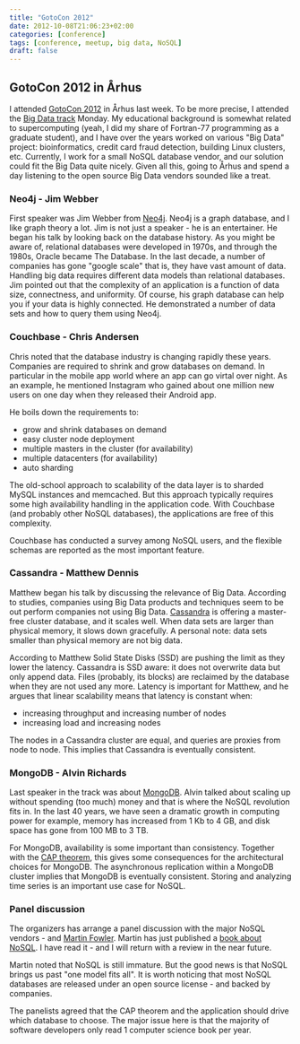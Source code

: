 ```yaml
---
title: "GotoCon 2012"
date: 2012-10-08T21:06:23+02:00
categories: [conference]
tags: [conference, meetup, big data, NoSQL]
draft: false
---
```


## GotoCon 2012 in Århus

I attended [GotoCon 2012](http://gotocon.com/aarhus-2012/) in Århus last week. To be more precise, I attended the [Big Data track](http://gotocon.com/aarhus-2012/tracks/show_track.jsp?trackOID=615) Monday. My educational background is somewhat related to supercomputing (yeah, I did my share of Fortran-77 programming as a graduate student), and I have over the years worked on various "Big Data" project: bioinformatics, credit card fraud detection, building Linux clusters, etc. Currently, I work for a small NoSQL database vendor, and our solution could fit the Big Data quite nicely. Given all this, going to Århus and spend a day listening to the open source Big Data vendors sounded like a treat.

### Neo4j - Jim Webber

First speaker was Jim Webber from [Neo4j](http://neo4j.org/). Neo4j is a graph database, and I like graph theory a lot. Jim is not just a speaker - he is an entertainer. He began his talk by looking back on the database history. As you might be aware of, relational databases were developed in 1970s, and through the 1980s, Oracle became The Database. In the last decade, a number of companies has gone "google scale" that is, they have vast amount of data. Handling big data requires different data models than relational databases.
Jim pointed out that the complexity of an application is a function of data size, connectness, and uniformity. Of course, his graph database can help you if your data is highly connected. He demonstrated a number of data sets and how to query them using Neo4j.

### Couchbase - Chris Andersen

Chris noted that the database industry is changing rapidly these years. Companies are required to shrink and grow databases on demand. In particular in the mobile app world where an app can go virtal over night. As an example, he mentioned Instagram who gained about one million new users on one day when they released their Android app.

He boils down the requirements to:

* grow and shrink databases on demand
* easy cluster node deployment
* multiple masters in the cluster (for availability)
* multiple datacenters (for availability)
* auto sharding
  
The old-school approach to scalability of the data layer is to sharded MySQL instances and memcached. But this approach typically requires some high availability handling in the application code. With Couchbase (and probably other NoSQL databases), the applications are free of this complexity.

Couchbase has conducted a survey among NoSQL users, and the flexible schemas are reported as the most important feature.

### Cassandra - Matthew Dennis

Matthew began his talk by discussing the relevance of Big Data. According to studies, companies using Big Data products and techniques seem to be out perform companies not using Big Data. [Cassandra](http://cassandra.apache.org/) is offering a master-free cluster database, and it scales well. When data sets are larger than physical memory, it slows down gracefully. A personal note: data sets smaller than physical memory are not big data.

According to Matthew Solid State Disks (SSD) are pushing the limit as they lower the latency. Cassandra is SSD aware: it does not overwrite data but only append data. Files (probably, its blocks) are reclaimed by the database when they are not used any more. Latency is important for Matthew, and he argues that linear scalability means that latency is constant when:

* increasing throughput and increasing number of nodes
* increasing load and increasing nodes

The nodes in a Cassandra cluster are equal, and queries are proxies from node to node. This implies that Cassandra is eventually consistent.

### MongoDB - Alvin Richards

Last speaker in the track was about [MongoDB](http://www.mongodb.org/). Alvin talked about scaling up without spending (too much) money and that is where the NoSQL revolution fits in. In the last 40 years, we have seen a dramatic growth in computing power for example, memory has increased from 1 Kb to 4 GB, and disk space has gone from 100 MB to 3 TB.

For MongoDB, availability is some important than consistency. Together with the [CAP theorem](http://en.wikipedia.org/wiki/CAP_theorem), this gives some consequences for the architectural choices for MongoDB. The asynchronous replication within a MongoDB cluster implies that MongoDB is eventually consistent.
Storing and analyzing time series is an important use case for NoSQL. 

### Panel discussion

The organizers has arrange a panel discussion with the major NoSQL vendors - and [Martin Fowler](http://martinfowler.com/). Martin has just published a [book about NoSQL](http://martinfowler.com/books/nosql.html). I have read it - and I will return with a review in the near future.

Martin noted that NoSQL is still immature. But the good news is that NoSQL brings us past "one model fits all". It is worth noticing that most NoSQL databases are released under an open source license - and backed by companies.

The panelists agreed that the CAP theorem and the application should drive which database to choose. The major issue here is that the majority of software developers only read 1 computer science book per year.
